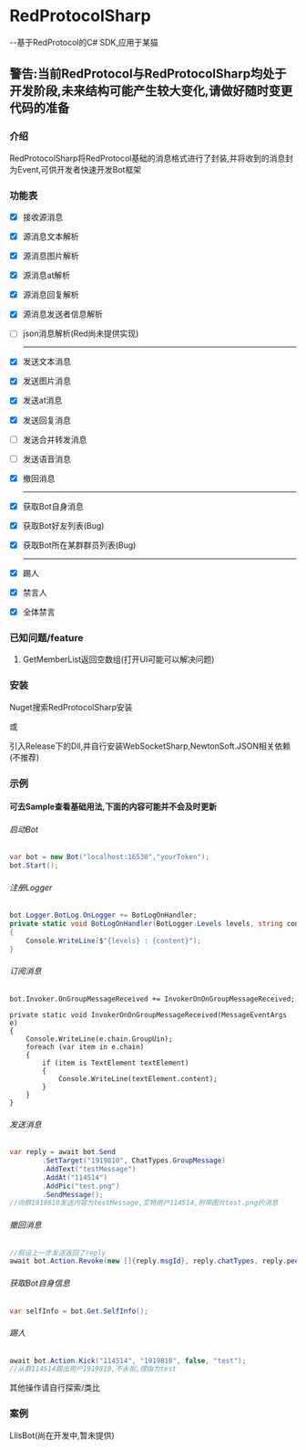 # RedProtocolSharp

--基于RedProtocol的C# SDK,应用于某猫

## 警告:当前RedProtocol与RedProtocolSharp均处于开发阶段,未来结构可能产生较大变化,请做好随时变更代码的准备

### 介绍

RedProtocolSharp将RedProtocol基础的消息格式进行了封装,并将收到的消息封为Event,可供开发者快速开发Bot框架

### 功能表

- [x] 接收源消息

- [x] 源消息文本解析

- [x] 源消息图片解析

- [x] 源消息at解析

- [x] 源消息回复解析

- [x] 源消息发送者信息解析

- [ ] json消息解析(Red尚未提供实现)

  ---

- [x] 发送文本消息

- [x] 发送图片消息

- [x] 发送at消息

- [x] 发送回复消息

- [ ] 发送合并转发消息

- [ ] 发送语音消息

- [x] 撤回消息

  ---
  
- [x] 获取Bot自身消息

- [x] 获取Bot好友列表(Bug)

- [x] 获取Bot所在某群群员列表(Bug)

  ---
  
- [x] 踢人

- [x] 禁言人

- [x] 全体禁言

### 已知问题/feature

1. GetMemberList返回空数组(打开UI可能可以解决问题)

### 安装

Nuget搜索RedProtocolSharp安装

或

引入Release下的Dll,并自行安装WebSocketSharp,NewtonSoft.JSON相关依赖(不推荐)

### 示例

#### 可去Sample查看基础用法,下面的内容可能并不会及时更新

###### 启动Bot

```c#
var bot = new Bot("localhost:16530","yourToken");
bot.Start();
```

###### 注册Logger

```c#
bot.Logger.BotLog.OnLogger += BotLogOnHandler;
private static void BotLogOnHandler(BotLogger.Levels levels, string content)
{
    Console.WriteLine($"{levels} : {content}");
}
```

###### 订阅消息

```
bot.Invoker.OnGroupMessageReceived += InvokerOnOnGroupMessageReceived;
    
private static void InvokerOnOnGroupMessageReceived(MessageEventArgs e)
{
    Console.WriteLine(e.chain.GroupUin);
    foreach (var item in e.chain)
    {
        if (item is TextElement textElement)
        {
            Console.WriteLine(textElement.content);
        }
    }
}
```

###### 发送消息

```c#
var reply = await bot.Send
        .SetTarget("1919810", ChatTypes.GroupMessage)
        .AddText("testMessage")
        .AddAt("114514")
        .AddPic("test.png")
        .SendMessage();
//向群1919810发送内容为testMessage,艾特用户114514,附带图片test.png的消息
```

###### 撤回消息

```c#
//假设上一步发送返回了reply
await bot.Action.Revoke(new []{reply.msgId}, reply.chatTypes, reply.peerUin);
```

###### 获取Bot自身信息

```c#
var selfInfo = bot.Get.SelfInfo();
```

###### 踢人

```c#
await bot.Action.Kick("114514", "1919810", false, "test");
//从群114514踢出用户1919810,不永拒,理由为test
```

其他操作请自行探索/类比

### 案例

LlisBot(尚在开发中,暂未提供)